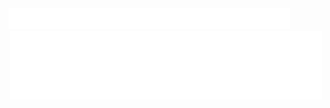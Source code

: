 <div>
    <picture>
        <source media="(prefers-color-scheme:light)" type="image/svg+xml" srcset="Resources/svg/title-light.svg">
        <img class="image" src="Resources/svg/title.svg" width="450">
    </picture>
</div>

<div align="center">
    <a href="https://github.com/NathanDagDane/Clickett">
        <img class="image" src="Resources/svg/wingBox.svg" width="500">
    </a>
</div>